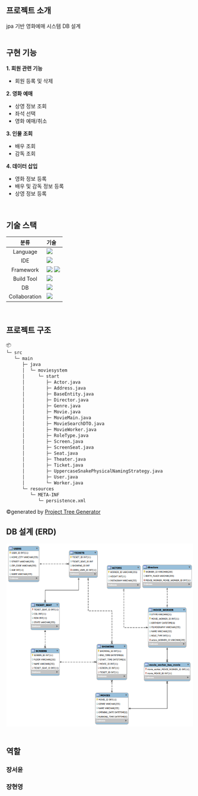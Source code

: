 ## **프로젝트 소개**
  jpa 기반 영화예매 시스템 DB 설계
<br><br>

## 구현 기능
**1. 회원 관련 기능**
  - 회원 등록 및 삭제

**2. 영화 예매**
   - 상영 정보 조회
   - 좌석 선택
   - 영화 예매/취소

**3. 인물 조회**
   - 배우 조회
   - 감독 조회

**4. 데이터 삽입**
   - 영화 정보 등록
   - 배우 및 감독 정보 등록
   - 상영 정보 등록
<br>

## 기술 스택
|분류|기술|
| :-: |:- |
|Language| <img src="https://img.shields.io/badge/java-007396?style=for-the-badge&logo=java&logoColor=white"> |
|IDE| <img src="https://img.shields.io/badge/intellijidea-000000?style=for-the-badge&logo=intellijidea&logoColor=white"> |
|Framework|<img src="https://img.shields.io/badge/jpa-ffffff?style=for-the-badge&logo=jpa&logoColor=black">  <img src="https://img.shields.io/badge/hibernate-59666C?style=for-the-badge&logo=hibernate&logoColor=white"> 
|Build Tool| <img src="https://img.shields.io/badge/apachemaven-C71A36?style=for-the-badge&logo=apachemaven&logoColor=white"> |
|DB| <img src="https://img.shields.io/badge/H2-0019f4?style=for-the-badge&logo=h2&logoColor=white"> |
|Collaboration| <img src="https://img.shields.io/badge/github-181717?style=for-the-badge&logo=github&logoColor=white"> |

<br>

## **프로젝트 구조**
```
📦 
└─ src
   └─ main
      ├─ java
      │  └─ moviesystem
      │     └─ start
      │        ├─ Actor.java
      │        ├─ Address.java
      │        ├─ BaseEntity.java
      │        ├─ Director.java
      │        ├─ Genre.java
      │        ├─ Movie.java
      │        ├─ MovieMain.java
      │        ├─ MovieSearchDTO.java
      │        ├─ MovieWorker.java
      │        ├─ RoleType.java
      │        ├─ Screen.java
      │        ├─ ScreenSeat.java
      │        ├─ Seat.java
      │        ├─ Theater.java
      │        ├─ Ticket.java
      │        ├─ UppercaseSnakePhysicalNamingStrategy.java
      │        ├─ User.java
      │        └─ Worker.java
      └─ resources
         └─ META-INF
            └─ persistence.xml
```
©generated by [Project Tree Generator](https://woochanleee.github.io/project-tree-generator)

## **DB 설계 (ERD)**
![영화예매시스템](https://github.com/seoy316/movie_ticket/blob/main/img/영화예매시스템v1_erd.png)
<br><br>

## 역할
### 장서윤


### 장현영

